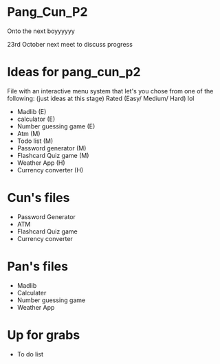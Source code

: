 # Pang_Cun_P2
Onto the next boyyyyyy

23rd October next meet to discuss progress

# Ideas for pang_cun_p2
File with an interactive menu system that let's you chose from one of the following: (just ideas at this stage)
Rated (Easy/ Medium/ Hard) lol
- Madlib (E)
- calculator (E)
- Number guessing game (E)
- Atm (M)
- Todo list (M)
- Password generator (M)
- Flashcard Quiz game (M)
- Weather App (H)
- Currency converter (H)

# Cun's files
- Password Generator
- ATM
- Flashcard Quiz game
- Currency converter

# Pan's files
- Madlib
- Calculater
- Number guessing game
- Weather App 

# Up for grabs
- To do list 


